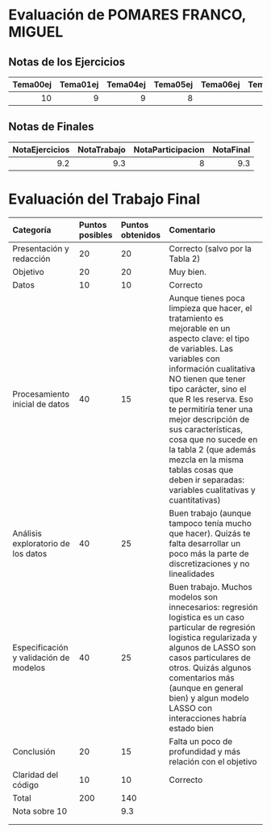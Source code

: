 # Evaluación de POMARES FRANCO, MIGUEL

## Notas de los Ejercicios

|   Tema00ej |   Tema01ej |   Tema04ej |   Tema05ej | Tema06ej   |   Tema08ej |
|-----------:|-----------:|-----------:|-----------:|:-----------|-----------:|
|         10 |          9 |          9 |          8 |            |         10 |



## Notas de Finales

|   NotaEjercicios |   NotaTrabajo |   NotaParticipacion |   NotaFinal |
|-----------------:|--------------:|--------------------:|------------:|
|              9.2 |           9.3 |                   8 |         9.3 |






 # Evaluación del Trabajo Final

| Categoría                              | Puntos posibles   | Puntos obtenidos   | Comentario                                                                                                                                                                                                                                                                                                                                                                                                                               |
|:---------------------------------------|:------------------|:-------------------|:-----------------------------------------------------------------------------------------------------------------------------------------------------------------------------------------------------------------------------------------------------------------------------------------------------------------------------------------------------------------------------------------------------------------------------------------|
| Presentación y redacción               | 20                | 20                 | Correcto (salvo por la Tabla 2)                                                                                                                                                                                                                                                                                                                                                                                                          |
| Objetivo                               | 20                | 20                 | Muy bien.                                                                                                                                                                                                                                                                                                                                                                                                                                |
| Datos                                  | 10                | 10                 | Correcto                                                                                                                                                                                                                                                                                                                                                                                                                                 |
| Procesamiento inicial de datos         | 40                | 15                 | Aunque tienes poca limpieza que hacer, el tratamiento es mejorable en un aspecto clave: el tipo de variables. Las variables con información cualitativa NO tienen que tener tipo carácter, sino el que R les reserva. Eso te permitiría tener una mejor descripción de sus características, cosa que no sucede en la tabla 2 (que además mezcla en la misma tablas cosas que deben ir separadas: variables cualitativas y cuantitativas) |
| Análisis exploratorio de los datos     | 40                | 25                 | Buen trabajo (aunque tampoco tenía mucho que hacer). Quizás te falta desarrollar un poco más la parte de discretizaciones y no linealidades                                                                                                                                                                                                                                                                                              |
| Especificación y validación de modelos | 40                | 25                 | Buen trabajo. Muchos modelos son innecesarios: regresión logistica es un caso particular de regresión logistica regularizada y algunos de LASSO son casos particulares de otros. Quizás algunos comentarios más (aunque en general bien) y algun modelo LASSO con interacciones habría estado bien                                                                                                                                       |
| Conclusión                             | 20                | 15                 | Falta un poco de profundidad y más relación con el objetivo                                                                                                                                                                                                                                                                                                                                                                              |
| Claridad del código                    | 10                | 10                 | Correcto                                                                                                                                                                                                                                                                                                                                                                                                                                 |
| Total                                  | 200               | 140                |                                                                                                                                                                                                                                                                                                                                                                                                                                          |
| Nota sobre 10                          |                   | 9.3                |                                                                                                                                                                                                                                                                                                                                                                                                                                          |
|                                        |                   |                    |                                                                                                                                                                                                                                                                                                                                                                                                                                          |
|                                        |                   |                    |                                                                                                                                                                                                                                                                                                                                                                                                                                          |

